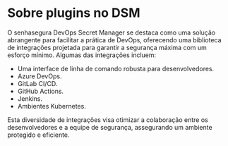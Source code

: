 # Sobre plugins no DSM

O senhasegura DevOps Secret Manager se destaca como uma solução abrangente para facilitar a prática de DevOps, oferecendo uma biblioteca de integrações projetada para garantir a segurança máxima com um esforço mínimo. Algumas das integrações incluem:

* Uma interface de linha de comando robusta para desenvolvedores.
* Azure DevOps.
* GitLab CI/CD.
* GitHub Actions.
* Jenkins.
* Ambientes Kubernetes.

Esta diversidade de integrações visa otimizar a colaboração entre os desenvolvedores e a equipe de segurança, assegurando um ambiente protegido e eficiente.